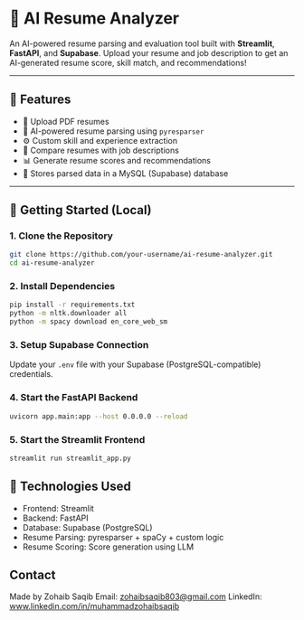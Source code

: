 # 🧠 AI Resume Analyzer

An AI-powered resume parsing and evaluation tool built with **Streamlit**, **FastAPI**, and **Supabase**. Upload your resume and job description to get an AI-generated resume score, skill match, and recommendations!

---

## 📌 Features

- 📄 Upload PDF resumes
- 🧠 AI-powered resume parsing using `pyresparser`
- ⚙️ Custom skill and experience extraction
- 📝 Compare resumes with job descriptions
- 📊 Generate resume scores and recommendations
- 💾 Stores parsed data in a MySQL (Supabase) database

---

## 🚀 Getting Started (Local)

### 1. Clone the Repository

```bash
git clone https://github.com/your-username/ai-resume-analyzer.git
cd ai-resume-analyzer
```

### 2. Install Dependencies

```bash
pip install -r requirements.txt
python -m nltk.downloader all
python -m spacy download en_core_web_sm
```

### 3. Setup Supabase Connection
Update your `.env` file with your Supabase (PostgreSQL-compatible) credentials.

### 4. Start the FastAPI Backend
```bash
uvicorn app.main:app --host 0.0.0.0 --reload
```

### 5. Start the Streamlit Frontend
```bash
streamlit run streamlit_app.py
```

## 🧪 Technologies Used
- Frontend: Streamlit
- Backend: FastAPI
- Database: Supabase (PostgreSQL)
- Resume Parsing: pyresparser + spaCy + custom logic
- Resume Scoring: Score generation using LLM

## Contact
Made by Zohaib Saqib
Email: zohaibsaqib803@gmail.com
LinkedIn: www.linkedin.com/in/muhammadzohaibsaqib

